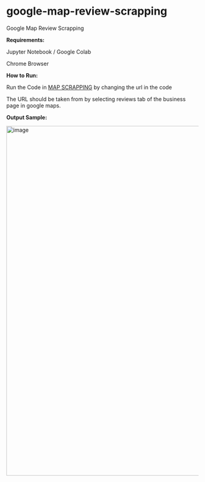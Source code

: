 # google-map-review-scrapping
Google Map Review Scrapping

**Requirements:**

Jupyter Notebook / Google Colab

Chrome Browser

**How to Run:**

Run the Code in [MAP SCRAPPING](https://github.com/muhammed-hisham-T/google-map-review-scrap/blob/main/mapscrapping.ipynb) by changing the url in the code 

The URL should be taken from by selecting reviews tab of the business page in google maps.

**Output Sample:**

<img width="917" alt="image" src="https://github.com/muhammed-hisham-T/google-map-review-scrap/assets/147473635/7d49d70b-70e1-4380-8d5b-27bfa1cae814">

